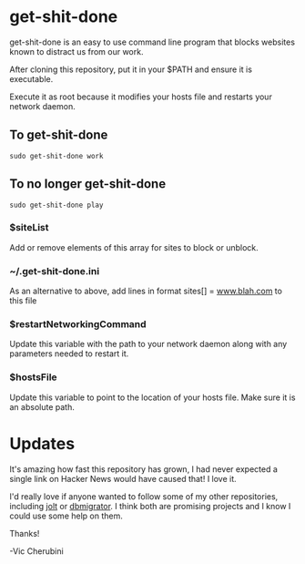 # get-shit-done
get-shit-done is an easy to use command line program that blocks websites known to distract us from our work.

After cloning this repository, put it in your $PATH and ensure it is executable.

Execute it as root because it modifies your hosts file and restarts your network daemon.

## To get-shit-done
`sudo get-shit-done work`

## To no longer get-shit-done
`sudo get-shit-done play`

### $siteList
Add or remove elements of this array for sites to block or unblock.

### ~/.get-shit-done.ini
As an alternative to above, add lines in format
sites[] = www.blah.com
to this file

### $restartNetworkingCommand
Update this variable with the path to your network daemon along with any parameters needed to restart it.

### $hostsFile
Update this variable to point to the location of your hosts file. Make sure it is an absolute path.

# Updates
It's amazing how fast this repository has grown, I had never expected a single link on Hacker News would have caused that! I love it.

I'd really love if anyone wanted to follow some of my other repositories, including [jolt](https://github.com/leftnode/jolt) or [dbmigrator](https://github.com/leftnode/dbmigrator). I think both are promising projects and I know I could use some help on them.

Thanks!

-Vic Cherubini
